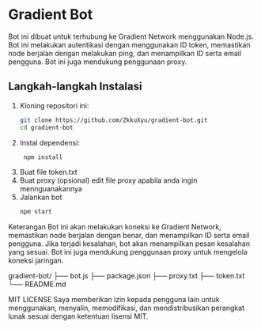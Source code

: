 # Gradient Bot

Bot ini dibuat untuk terhubung ke Gradient Network menggunakan Node.js. Bot ini melakukan autentikasi dengan menggunakan ID token, memastikan node berjalan dengan melakukan ping, dan menampilkan ID serta email pengguna. Bot ini juga mendukung penggunaan proxy.

## Langkah-langkah Instalasi

1. Kloning repositori ini:
   ```sh
   git clone https://github.com/ZkkuXyu/gradient-bot.git
   cd gradient-bot
2. Instal dependensi:
   ```sh
    npm install
3. Buat file token.txt
4. Buat proxy (opsional) edit file proxy apabila anda ingin mennguanakannya
5. Jalankan bot
   ```sh
   npm start
Keterangan
Bot ini akan melakukan koneksi ke Gradient Network, memastikan node berjalan dengan benar, dan menampilkan ID serta email pengguna. Jika terjadi kesalahan, bot akan menampilkan pesan kesalahan yang sesuai. Bot ini juga mendukung penggunaan proxy untuk mengelola koneksi jaringan.

gradient-bot/
├── bot.js
├── package.json
├── proxy.txt
├── token.txt
└── README.md

MIT LICENSE
Saya memberikan izin kepada pengguna lain untuk menggunakan, menyalin, memodifikasi, dan mendistribusikan perangkat lunak sesuai dengan ketentuan lisensi MIT.
